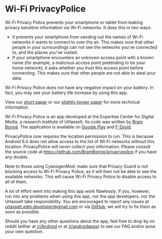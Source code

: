 # Wi-Fi PrivacyPolice

Wi-Fi Privacy Police prevents your smartphone or tablet from leaking privacy sensitive information via Wi-Fi networks. It does this in two ways:

* It prevents your smartphone from sending out the names of Wi-Fi networks it wants to connect to over the air. This makes sure that other people in your surroundings can not see the networks you've connected to, and the places you've visited.
* If your smartphone encounters an unknown access point with a known name (for example, a malicious access point pretending to be your home network), it asks whether you trust this access point before connecting. This makes sure that other people are not able to steal your data.

Wi-Fi Privacy Police does not have any negative impact on your battery. In fact, you may see your battery life increase by using this app.

View our [short paper](https://brambonne.com/docs/bonne14sasquatchprivacypolice.pdf) or our [slightly longer paper](https://brambonne.com/docs/bonne14sasquatch.pdf) for more technical information.

Wi-Fi Privacy Police is an app developed at the Expertise Center for Digital Media, a research institute of UHasselt. Its code was written by [Bram Bonné](https://www.brambonne.com). The application is available on [Google Play](https://play.google.com/store/apps/details?id=be.uhasselt.privacypolice) and [F-Droid](https://f-droid.org/repository/browse/?fdid=be.uhasselt.privacypolice).

PrivacyPolice now requires the location permission to run. This is because Android 6.0 does not allow access to the list of Wi-Fi networks without this location. PrivacyPolice will *never* collect your information. Please consult the source code at https://github.com/BramBonne/privacypolice if you have any doubts.

Note to those using CyanogenMod: make sure that Privacy Guard is not blocking access to Wi-Fi Privacy Police, as it will then not be able to see the available networks. This will cause Wi-Fi Privacy Police to disable access to all of them.

A lot of effort went into making this app work flawlessly. If you, however, run into any problems when using this app, nor the app developers, nor the UHasselt take responsibility. You are encouraged to report any issues at uhasselt.edm.developer@gmail.com or via [GitHub](https://github.com/BramBonne/privacypolice/issues/new); we will try to fix them as soon as possible.

Should you have any other questions about the app, feel free to drop by on reddit (either at [/r/Android](http://www.reddit.com/r/Android/comments/2uyw50/wifi_privacypolice_prevents_your_smartphone_or/) or at [/r/androidapps](http://www.reddit.com/r/androidapps/comments/2u2ww0/dev_wifi_privacypolice_prevents_your_smartphone/)) to see our FAQ and/or pose your own question.
